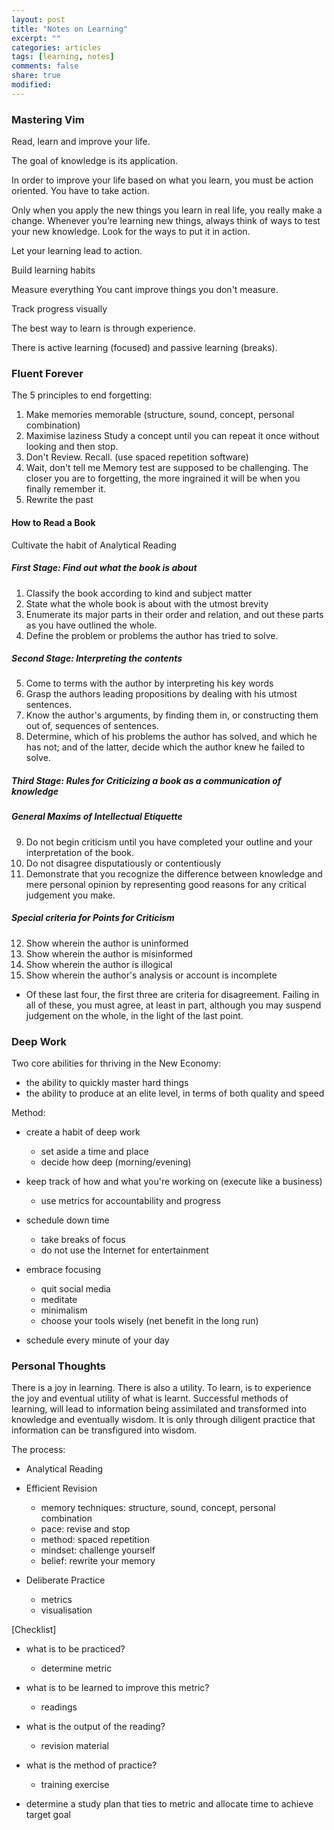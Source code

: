 ```yaml
---
layout: post
title: "Notes on Learning"
excerpt: ""
categories: articles
tags: [learning, notes]
comments: false
share: true
modified:
---
```


### Mastering Vim

Read, learn and improve your life.

The goal of knowledge is its application.

In order to improve your life based on what you learn, you must be action
oriented. You have to take action.

Only when you apply the new things you learn in real life, you really make
a change. Whenever you’re learning new things, always think of ways to test
your new knowledge. Look for the ways to put it in action.

Let your learning lead to action.

Build learning habits

Measure everything
You cant improve things you don't measure.

Track progress visually

The best way to learn is through experience.

There is active learning (focused) and passive learning (breaks).

### Fluent Forever

The 5 principles to end forgetting:

1. Make memories memorable (structure, sound, concept, personal combination)
2. Maximise laziness
   Study a concept until you can repeat it once without looking and then stop.
3. Don't Review. Recall. (use spaced repetition software)
4. Wait, don't tell me
   Memory test are supposed to be challenging. The closer you are to forgetting,
   the more ingrained it will be when you finally remember it.
5. Rewrite the past

#### How to Read a Book

Cultivate the habit of Analytical Reading

##### First Stage: Find out what the book is about

1. Classify the book according to kind and subject matter
2. State what the whole book is about with the utmost brevity
3. Enumerate its major parts in their order and relation, and out
   these parts as you have outlined the whole.
4. Define the problem or problems the author has tried to solve.

##### Second Stage: Interpreting the contents

5. Come to terms with the author by interpreting his key words
6. Grasp the authors leading propositions by dealing with his
   utmost sentences.
7. Know the author's arguments, by finding them in, or constructing
   them out of, sequences of sentences.
8. Determine, which of his problems the author has solved, and
   which he has not; and of the latter, decide which the author
   knew he failed to solve.

##### Third Stage: Rules for Criticizing a book as a communication of knowledge

##### General Maxims of Intellectual Etiquette

9. Do not begin criticism until you have completed your outline and your
    interpretation of the book.
10. Do not disagree disputatiously or contentiously
11. Demonstrate that you recognize the difference between knowledge and
    mere personal opinion by representing good reasons for any critical
    judgement you make.

##### Special criteria for Points for Criticism

12. Show wherein the author is uninformed
13. Show wherein the author is misinformed
14. Show wherein the author is illogical
15. Show wherein the author's analysis or account is incomplete

* Of these last four, the first three are criteria for disagreement.
  Failing in all of these, you must agree, at least in part, although
  you may suspend judgement on the whole, in the light of the last point.

### Deep Work

Two core abilities for thriving in the New Economy:

* the ability to quickly master hard things
* the ability to produce at an elite level, in terms of both quality and speed

Method:

* create a habit of deep work
  * set aside a time and place
  * decide how deep (morning/evening)

* keep track of how and what you're working on (execute like a business)
  * use metrics for accountability and progress

* schedule down time
  * take breaks of focus
  * do not use the Internet for entertainment

* embrace focusing
  * quit social media
  * meditate
  * minimalism
  * choose your tools wisely (net benefit in the long run)

* schedule every minute of your day

### Personal Thoughts

There is a joy in learning. There is also a utility. To learn, is to experience
the joy and eventual utility of what is learnt. Successful methods of learning,
will lead to information being assimilated and transformed into knowledge and
eventually wisdom. It is only through diligent practice that information can
be transfigured into wisdom.

The process:

* Analytical Reading

* Efficient Revision
  * memory techniques: structure, sound, concept, personal combination
  * pace: revise and stop
  * method: spaced repetition
  * mindset: challenge yourself
  * belief: rewrite your memory

* Deliberate Practice
  * metrics
  * visualisation

[Checklist]

* what is to be practiced?
  * determine metric

* what is to be learned to improve this metric?
  * readings

* what is the output of the reading?
  * revision material

* what is the method of practice?
  * training exercise

* determine a study plan that ties to metric
  and allocate time to achieve target goal
